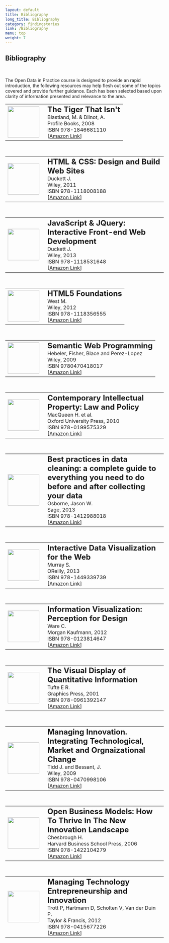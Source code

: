 ```yaml
---
layout: default
title: Bibliography
long_title: Bibliography
category: findingstories
link: /Bibliography
menu: top
weight: 7
---
```


## **Bibliography**
<br>

The Open Data in Practice course is designed to provide an rapid introduction, the following resources may help flesh out some of the topics covered and provide further guidance. Each has been selected based upon clarity of information presented and relevance to the area. 


<table><tr><td width="110px"><img src="http://images.contentreserve.com/ImageType-100/1887-1/%7B34DD7AAE-4A8D-40BC-90D1-B78BD2FA370D%7DImg100.jpg" width="100px"/></td>
<td><b style="font-size: 1.5em;">The Tiger That Isn't</b><br>
    Blastland, M. &amp; Dilnot, A.<br>
    Profile Books, 2008 <br>
    ISBN 978-1846681110 <br>
    [<a href="http://www.amazon.co.uk/Tiger-That-Isnt-Through-Numbers/dp/1846681111">Amazon Link</a>]
</td></tr></table>

<br/>

<table><tr><td width="110px"><img src="http://ecx.images-amazon.com/images/I/41K27gRbYmL.jpg" width="100px"/></td>
<td><b style="font-size: 1.5em;">HTML &amp; CSS: Design and Build Web Sites</b><br>
    Duckett J. <br>
    Wiley, 2011 <br>
    ISBN 978-1118008188 <br>
    [<a href="http://www.amazon.co.uk/HTML-CSS-Design-Build-Sites/dp/1118008189">Amazon Link</a>]
</td></tr></table>

<br>

<table><tr><td width="110px"><img src="http://ecx.images-amazon.com/images/I/41uyfSEwr0L.jpg" width="100px"/></td>
<td><b style="font-size: 1.5em;">JavaScript &amp; JQuery: Interactive Front-end Web Development</b><br>
    Duckett J. <br>
    Wiley, 2013 <br>
    ISBN 978-1118531648 <br>
    [<a href="http://www.amazon.co.uk/JavaScript-JQuery-Interactive-Front-end-Development/dp/1118531647">Amazon Link</a>]
</td></tr></table>

<br>

<table><tr><td width="110px"><img src="http://ecx.images-amazon.com/images/I/415U3cr3fiL.jpg" width="100px"/></td>
<td><b style="font-size: 1.5em;">HTML5 Foundations</b><br>
    West M. <br>
    Wiley, 2012 <br>
    ISBN 978-1118356555 <br>
    [<a href="http://www.amazon.co.uk/HTML5-Foundations-Treehouse-Book-Series/dp/1118356551">Amazon Link</a>]
</td></tr></table>

<br>

<table><tr><td width="110px"><img src="http://ecx.images-amazon.com/images/I/51vbv64TL7L.jpg" width="100px"/></td>
<td><b style="font-size: 1.5em;">Semantic Web Programming</b><br>
    Hebeler, Fisher, Blace and Perez-Lopez <br>
    Wiley, 2009 <br>
    ISBN 9780470418017 <br>
    [<a href="http://www.amazon.co.uk/Semantic-Web-Programming-Mike-Dean/dp/047041801X">Amazon Link</a>]
</td></tr></table>

<br>

<table><tr><td width="110px"><img src="http://ecx.images-amazon.com/images/I/41ZxIzLOc3L.jpg" width="100px"/></td>
<td><b style="font-size: 1.5em;">Contemporary Intellectual Property: Law and Policy</b><br>
    MacQueen H. et al. <br>
    Oxford University Press, 2010 <br>
    ISBN 978-0199575329 <br>
    [<a href="http://www.amazon.co.uk/Contemporary-Intellectual-Property-Law-Policy/dp/0199575320">Amazon Link</a>]
</td></tr></table>

<br>

<table><tr><td width="110px"><img src="http://ecx.images-amazon.com/images/I/51tgdxpODDL.jpg" width="100px"/></td>
<td><b style="font-size: 1.5em;">Best practices in data cleaning: a complete guide to everything you need to do before and after collecting your data</b><br>
    Osborne, Jason W. <br>
    Sage, 2013 <br>
    ISBN 978-1412988018 <br>
    [<a href="http://www.amazon.co.uk/Best-Practices-Data-Cleaning-Everything/dp/1412988012">Amazon Link</a>]
</td></tr></table>

<br>

<table><tr><td width="110px"><img src="http://ecx.images-amazon.com/images/I/516hDXg7AjL.jpg" width="100px"/></td>
<td><b style="font-size: 1.5em;">Interactive Data Visualization for the Web</b><br>
    Murray S. <br>
    OReilly, 2013 <br>
    ISBN 978-1449339739 <br>
    [<a href="http://www.amazon.co.uk/Interactive-Data-Visualization-Scott-Murray/dp/1449339735">Amazon Link</a>]
</td></tr></table>

<br>

<table><tr><td width="110px"><img src="http://ecx.images-amazon.com/images/I/41jAjbaq53L.jpg" width="100px"/></td>
<td><b style="font-size: 1.5em;">Information Visualization: Perception for Design</b><br>
    Ware C. <br>
    Morgan Kaufmann, 2012 <br>
    ISBN 978-0123814647 <br>
    [<a href="http://www.amazon.co.uk/Information-Visualization-Perception-Interactive-Technologies/dp/0123814642">Amazon Link</a>]
</td></tr></table>

<br>

<table><tr><td width="110px"><img src="http://ecx.images-amazon.com/images/I/41gkIGQmrOL.jpg" width="100px"/></td>
<td><b style="font-size: 1.5em;">The Visual Display of Quantitative Information</b><br>
    Tufte E R. <br>
    Graphics Press, 2001 <br>
    ISBN 978-0961392147 <br>
    [<a href="http://www.amazon.co.uk/Visual-Display-Quantitative-Information/dp/0961392142">Amazon Link</a>]
</td></tr></table>

<br>

<table><tr><td width="110px"><img src="http://ecx.images-amazon.com/images/I/41Ei7Y04tTL.jpg" width="100px"/></td>
<td><b style="font-size: 1.5em;">Managing Innovation. Integrating Technological, Market and Orgnaizational Change</b><br>
    Tidd J. and Bessant, J. <br>
    Wiley, 2009 <br>
    ISBN 978-0470998106 <br>
    [<a href="http://www.amazon.co.uk/Managing-Innovation-Integrating-Technological-Organizational/dp/0470998105">Amazon Link</a>]
</td></tr></table>

<br>

<table><tr><td width="110px"><img src="http://ecx.images-amazon.com/images/I/41JpSyFp9uL.jpg" width="100px"/></td>
<td><b style="font-size: 1.5em;">Open Business Models: How To Thrive In The New Innovation Landscape</b><br>
    Chesbrough H. <br>
    Harvard Business School Press, 2006 <br>
    ISBN 978-1422104279 <br>
    [<a href="http://www.amazon.co.uk/Open-Business-Models-Innovation-Landscape/dp/1422104273">Amazon Link</a>]
</td></tr></table>

<br>

<table><tr><td width="110px"><img src="http://ecx.images-amazon.com/images/I/41QLNdU8kCL.jpg" width="100px"/></td>
<td><b style="font-size: 1.5em;">Managing Technology Entrepreneurship and Innovation</b><br>
    Trott P, Hartmann D, Scholten V, Van der Duin P. <br>
    Taylor &amp; Francis, 2012 <br>
    ISBN 978-0415677226 <br>
    [<a href="http://www.amazon.co.uk/Managing-Technology-Entrepreneurship-Innovation-Trott/dp/041567722X">Amazon Link</a>]
</td></tr></table>
